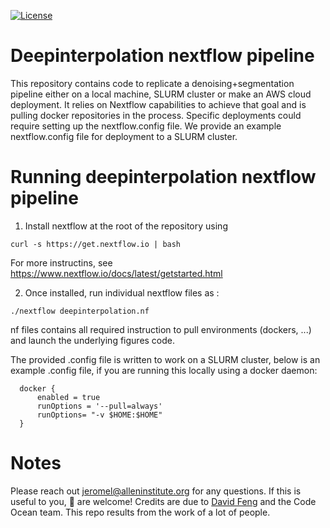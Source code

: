 [![License](https://img.shields.io/badge/license-MIT-brightgreen)](LICENSE)

Deepinterpolation nextflow pipeline
========================
This repository contains code to replicate a denoising+segmentation pipeline either on a local machine, SLURM cluster or make an AWS cloud deployment. 
It relies on Nextflow capabilities to achieve that goal and is pulling docker repositories in the process. Specific deployments could require setting up the nextflow.config file. 
We provide an example nextflow.config file for deployment to a SLURM cluster. 

Running deepinterpolation nextflow pipeline
========================
1. Install nextflow at the root of the repository using 

```curl -s https://get.nextflow.io | bash```

For more instructins, see https://www.nextflow.io/docs/latest/getstarted.html

2. Once installed, run individual nextflow files as : 

```./nextflow deepinterpolation.nf```

nf files contains all required instruction to pull environments (dockers, ...) and launch the underlying figures code.

The provided .config file is written to work on a SLURM cluster, below is an example .config file, if you are running this locally using a docker daemon: 

```
  docker {
      enabled = true
      runOptions = '--pull=always'
      runOptions= "-v $HOME:$HOME"
  }
```

Notes
========================
Please reach out jeromel@alleninstitute.org for any questions. If this is useful to you, :wave: are welcome!
Credits are due to [David Feng](https://github.com/dyf) and the Code Ocean team. This repo results from the work of a lot of people. 
